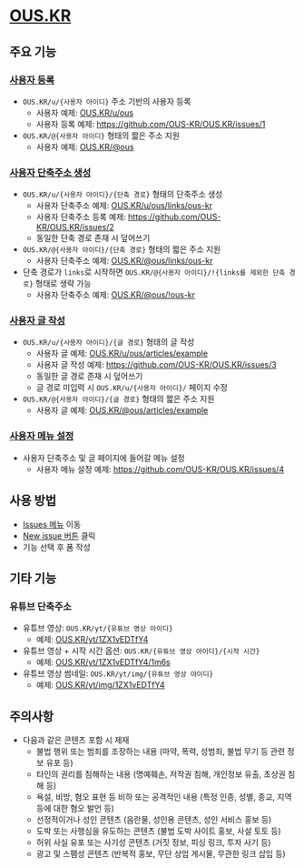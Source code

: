 # [OUS.KR](https://ous.kr)

## 주요 기능

### [사용자 등록](https://github.com/OUS-KR/OUS.KR/issues/new?template=01-user-register-by-issue.yml)

- `OUS.KR/u/{사용자 아이디}` 주소 기반의 사용자 등록
  - 사용자 예제: [OUS.KR/u/ous](https://ous.kr/u/ous)
  - 사용자 등록 예제: https://github.com/OUS-KR/OUS.KR/issues/1
- `OUS.KR/@{사용자 아이디}` 형태의 짧은 주소 지원
  - 사용자 예제: [OUS.KR/@ous](https://ous.kr/@ous)

### [사용자 단축주소 생성](https://github.com/OUS-KR/OUS.KR/issues/new?template=02-user-short-url-register-by-issue.yml)

- `OUS.KR/u/{사용자 아이디}/{단축 경로}` 형태의 단축주소 생성
  - 사용자 단축주소 예제: [OUS.KR/u/ous/links/ous-kr](https://ous.kr/u/ous/links/ous-kr)
  - 사용자 단축주소 등록 예제: https://github.com/OUS-KR/OUS.KR/issues/2
  - 동일한 단축 경로 존재 시 덮어쓰기
- `OUS.KR/@{사용자 아이디}/{단축 경로}` 형태의 짧은 주소 지원
  - 사용자 단축주소 예제: [OUS.KR/@ous/links/ous-kr](https://ous.kr/@ous/links/ous-kr)
- 단축 경로가 `links`로 시작하면 `OUS.KR/@{사용자 아이디}/!{links를 제외한 단축 경로}` 형태로 생략 가능
  - 사용자 단축주소 예제: [OUS.KR/@ous/!ous-kr](https://ous.kr/@ous/!ous-kr)

### [사용자 글 작성](https://github.com/OUS-KR/OUS.KR/issues/new?template=03-user-article-writing-by-issue.yml)

- `OUS.KR/u/{사용자 아이디}/{글 경로}` 형태의 글 작성
  - 사용자 글 예제: [OUS.KR/u/ous/articles/example](https://ous.kr/u/ous/articles/example)
  - 사용자 글 작성 예제: https://github.com/OUS-KR/OUS.KR/issues/3
  - 동일한 글 경로 존재 시 덮어쓰기
  - 글 경로 미입력 시 `OUS.KR/u/{사용자 아이디}/` 페이지 수정
- `OUS.KR/@{사용자 아이디}/{글 경로}` 형태의 짧은 주소 지원
  - 사용자 글 예제: [OUS.KR/@ous/articles/example](https://ous.kr/@ous/articles/example)
 
### [사용자 메뉴 설정](https://github.com/OUS-KR/OUS.KR/issues/new?template=04-user-menu-setting-by-issue.yml)

- 사용자 단축주소 및 글 페이지에 들어갈 메뉴 설정
  - 사용자 메뉴 설정 예제: https://github.com/OUS-KR/OUS.KR/issues/4

## 사용 방법

- [Issues 메뉴](https://github.com/OUS-KR/OUS.KR/issues) 이동
- [New issue 버튼](https://github.com/OUS-KR/OUS.KR/issues/new/choose) 클릭
- 기능 선택 후 폼 작성

## 기타 기능

### 유튜브 단축주소

- 유튜브 영상: `OUS.KR/yt/{유튜브 영상 아이디}`
  - 예제: [OUS.KR/yt/1ZX1vEDTfY4](https://ous.kr/yt/1ZX1vEDTfY4)
- 유튜브 영상 + 시작 시간 옵션: `OUS.KR/{유튜브 영상 아이디}/{시작 시간}`
  - 예제: [OUS.KR/yt/1ZX1vEDTfY4/1m6s](https://ous.kr/yt/1ZX1vEDTfY4/1m6s)
- 유튜브 영상 썸네일: `OUS.KR/yt/img/{유튜브 영상 아이디}`
  - 예제: [OUS.KR/yt/img/1ZX1vEDTfY4](https://ous.kr/yt/img/1ZX1vEDTfY4)

## 주의사항

- 다음과 같은 콘텐츠 포함 시 제재
  - 불법 행위 또는 범죄를 조장하는 내용 (마약, 폭력, 성범죄, 불법 무기 등 관련 정보 유포 등)
  - 타인의 권리를 침해하는 내용 (명예훼손, 저작권 침해, 개인정보 유출, 초상권 침해 등)
  - 욕설, 비방, 혐오 표현 등 비하 또는 공격적인 내용 (특정 인종, 성별, 종교, 지역 등에 대한 혐오 발언 등)
  - 선정적이거나 성인 콘텐츠 (음란물, 성인용 콘텐츠, 성인 서비스 홍보 등)
  - 도박 또는 사행심을 유도하는 콘텐츠 (불법 도박 사이트 홍보, 사설 토토 등)
  - 허위 사실 유포 또는 사기성 콘텐츠 (거짓 정보, 피싱 링크, 투자 사기 등)
  - 광고 및 스팸성 콘텐츠 (반복적 홍보, 무단 상업 게시물, 무관한 링크 삽입 등)